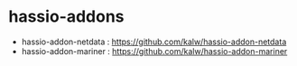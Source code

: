 # hassio-addons 

 * hassio-addon-netdata : https://github.com/kalw/hassio-addon-netdata
 * hassio-addon-mariner : https://github.com/kalw/hassio-addon-mariner

